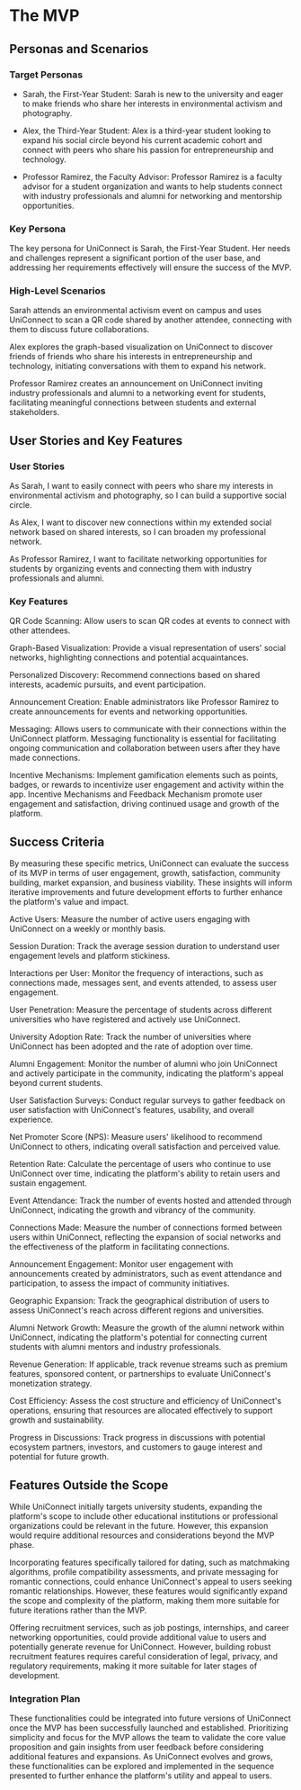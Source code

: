 # The MVP
## Personas and Scenarios
### Target Personas
- Sarah, the First-Year Student: Sarah is new to the university and eager to make friends who share her interests in environmental activism and photography.

- Alex, the Third-Year Student: Alex is a third-year student looking to expand his social circle beyond his current academic cohort and connect with peers who share his passion for entrepreneurship and technology.

- Professor Ramirez, the Faculty Advisor: Professor Ramirez is a faculty advisor for a student organization and wants to help students connect with industry professionals and alumni for networking and mentorship opportunities.

### Key Persona
The key persona for UniConnect is Sarah, the First-Year Student. Her needs and challenges represent a significant portion of the user base, and addressing her requirements effectively will ensure the success of the MVP.

### High-Level Scenarios

Sarah attends an environmental activism event on campus and uses UniConnect to scan a QR code shared by another attendee, connecting with them to discuss future collaborations.

Alex explores the graph-based visualization on UniConnect to discover friends of friends who share his interests in entrepreneurship and technology, initiating conversations with them to expand his network.

Professor Ramirez creates an announcement on UniConnect inviting industry professionals and alumni to a networking event for students, facilitating meaningful connections between students and external stakeholders.

## User Stories and Key Features
### User Stories
As Sarah, I want to easily connect with peers who share my interests in environmental activism and photography, so I can build a supportive social circle.

As Alex, I want to discover new connections within my extended social network based on shared interests, so I can broaden my professional network.

As Professor Ramirez, I want to facilitate networking opportunities for students by organizing events and connecting them with industry professionals and alumni.

### Key Features

QR Code Scanning: Allow users to scan QR codes at events to connect with other attendees.

Graph-Based Visualization: Provide a visual representation of users' social networks, highlighting connections and potential acquaintances.

Personalized Discovery: Recommend connections based on shared interests, academic pursuits, and event participation.

Announcement Creation: Enable administrators like Professor Ramirez to create announcements for events and networking opportunities. 

Messaging: Allows users to communicate with their connections within the UniConnect platform. Messaging functionality is essential for facilitating ongoing communication and collaboration between users after they have made connections.

Incentive Mechanisms: Implement gamification elements such as points, badges, or rewards to incentivize user engagement and activity within the app. Incentive Mechanisms and Feedback Mechanism promote user engagement and satisfaction, driving continued usage and growth of the platform.

## Success Criteria
By measuring these specific metrics, UniConnect can evaluate the success of its MVP in terms of user engagement, growth, satisfaction, community building, market expansion, and business viability. These insights will inform iterative improvements and future development efforts to further enhance the platform's value and impact.

Active Users: Measure the number of active users engaging with UniConnect on a weekly or monthly basis.

Session Duration: Track the average session duration to understand user engagement levels and platform stickiness.

Interactions per User: Monitor the frequency of interactions, such as connections made, messages sent, and events attended, to assess user engagement.

User Penetration: Measure the percentage of students across different universities who have registered and actively use UniConnect.

University Adoption Rate: Track the number of universities where UniConnect has been adopted and the rate of adoption over time.

Alumni Engagement: Monitor the number of alumni who join UniConnect and actively participate in the community, indicating the platform's appeal beyond current students.

User Satisfaction Surveys: Conduct regular surveys to gather feedback on user satisfaction with UniConnect's features, usability, and overall experience.

Net Promoter Score (NPS): Measure users' likelihood to recommend UniConnect to others, indicating overall satisfaction and perceived value.

Retention Rate: Calculate the percentage of users who continue to use UniConnect over time, indicating the platform's ability to retain users and sustain engagement.

Event Attendance: Track the number of events hosted and attended through UniConnect, indicating the growth and vibrancy of the community.

Connections Made: Measure the number of connections formed between users within UniConnect, reflecting the expansion of social networks and the effectiveness of the platform in facilitating connections.

Announcement Engagement: Monitor user engagement with announcements created by administrators, such as event attendance and participation, to assess the impact of community initiatives.

Geographic Expansion: Track the geographical distribution of users to assess UniConnect's reach across different regions and universities.

Alumni Network Growth: Measure the growth of the alumni network within UniConnect, indicating the platform's potential for connecting current students with alumni mentors and industry professionals.

Revenue Generation: If applicable, track revenue streams such as premium features, sponsored content, or partnerships to evaluate UniConnect's monetization strategy.

Cost Efficiency: Assess the cost structure and efficiency of UniConnect's operations, ensuring that resources are allocated effectively to support growth and sustainability.

Progress in Discussions: Track progress in discussions with potential ecosystem partners, investors, and customers to gauge interest and potential for future growth.

## Features Outside the Scope

While UniConnect initially targets university students, expanding the platform's scope to include other educational institutions or professional organizations could be relevant in the future. However, this expansion would require additional resources and considerations beyond the MVP phase.

Incorporating features specifically tailored for dating, such as matchmaking algorithms, profile compatibility assessments, and private messaging for romantic connections, could enhance UniConnect's appeal to users seeking romantic relationships. However, these features would significantly expand the scope and complexity of the platform, making them more suitable for future iterations rather than the MVP.

Offering recruitment services, such as job postings, internships, and career networking opportunities, could provide additional value to users and potentially generate revenue for UniConnect. However, building robust recruitment features requires careful consideration of legal, privacy, and regulatory requirements, making it more suitable for later stages of development.

### Integration Plan
These functionalities could be integrated into future versions of UniConnect once the MVP has been successfully launched and established. Prioritizing simplicity and focus for the MVP allows the team to validate the core value proposition and gain insights from user feedback before considering additional features and expansions. As UniConnect evolves and grows, these functionalities can be explored and implemented in the sequence presented to further enhance the platform's utility and appeal to users.